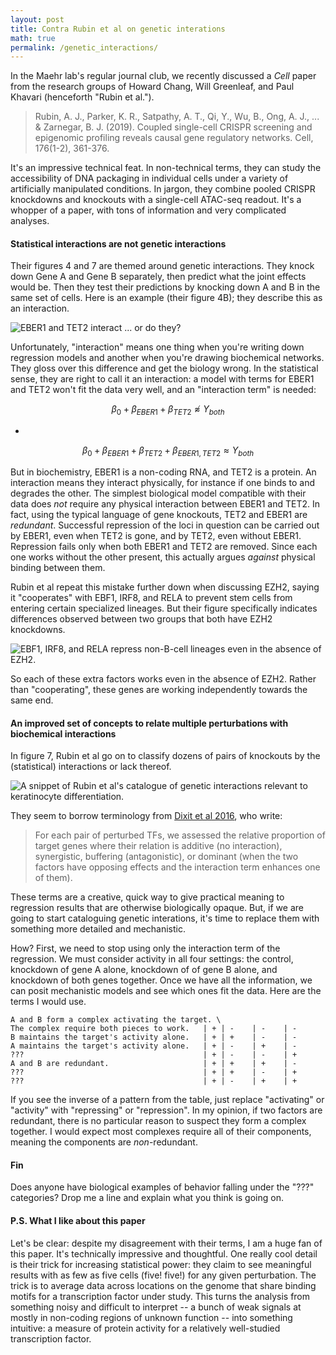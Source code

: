 ```yaml
---
layout: post
title: Contra Rubin et al on genetic interations 
math: true
permalink: /genetic_interactions/
---
```


In the Maehr lab's regular journal club, we recently discussed a *Cell* paper from the research groups of Howard Chang, Will Greenleaf, and Paul Khavari (henceforth "Rubin et al.").

> Rubin, A. J., Parker, K. R., Satpathy, A. T., Qi, Y., Wu, B., Ong, A. J., ... & Zarnegar, B. J. (2019). Coupled single-cell CRISPR screening and epigenomic profiling reveals causal gene regulatory networks. Cell, 176(1-2), 361-376.

It's an impressive technical feat. In non-technical terms, they can study the accessibility of DNA packaging in individual cells under a variety of artificially manipulated conditions. In jargon, they combine pooled CRISPR knockdowns and knockouts with a single-cell ATAC-seq readout. It's a whopper of a paper, with tons of information and very complicated analyses. 

#### Statistical interactions are not genetic interactions

Their figures 4 and 7 are themed around genetic interactions. They knock down Gene A and Gene B separately, then predict what the joint effects would be. Then they test their predictions by knocking down A and B in the same set of cells. Here is an example (their figure 4B); they describe this as an interaction. 

![EBER1 and TET2 interact ... or do they?](https://ekernf01.github.io/images/interaction_example.png)

Unfortunately, "interaction" means one thing when you're writing down regression models and another when you're drawing biochemical networks. They gloss over this difference and get the biology wrong. In the statistical sense, they are right to call it an interaction: a model with terms for EBER1 and TET2 won't fit the data very well, and an "interaction term" is needed:

$$\beta_0 + \beta_{EBER1} + \beta_{TET2} \not\approx Y_{both}$$

-

$$\beta_0 + \beta_{EBER1} + \beta_{TET2} + \beta_{EBER1, TET2} \approx Y_{both}$$

But in biochemistry, EBER1 is a non-coding RNA, and TET2 is a protein. An interaction means they interact physically, for instance if one binds to and degrades the other. The simplest biological model compatible with their data does *not* require any physical interaction between EBER1 and TET2. In fact, using the typical language of gene knockouts, TET2 and EBER1 are *redundant*. Successful repression of the loci in question can be carried out by EBER1, even when TET2 is gone, and by TET2, even without EBER1. Repression fails only when both EBER1 and TET2 are removed. Since each one works without the other present, this actually argues *against* physical binding between them.

Rubin et al repeat this mistake further down when discussing EZH2, saying it "cooperates" with EBF1, IRF8, and RELA to prevent stem cells from entering certain specialized lineages. But their figure specifically indicates differences observed between two groups that both have EZH2 knockdowns.

![EBF1, IRF8, and RELA repress non-B-cell lineages even in the absence of EZH2.](https://ekernf01.github.io/images/interaction_example_EZH2.png)

So each of these extra factors works even in the absence of EZH2. Rather than "cooperating", these genes are working independently towards the same end.

#### An improved set of concepts to relate multiple perturbations with biochemical interactions

In figure 7, Rubin et al go on to classify dozens of pairs of knockouts by the (statistical) interactions or lack thereof. 

![A snippet of Rubin et al's catalogue of genetic interactions relevant to keratinocyte differentiation.](https://ekernf01.github.io/images/genetic_interaction_keratinocytes.png)

They seem to borrow terminology from [Dixit et al 2016](https://www.cell.com/cell/fulltext/S0092-8674(16)31610-5?_returnURL=https%3A%2F%2Flinkinghub.elsevier.com%2Fretrieve%2Fpii%2FS0092867416316105%3Fshowall%3Dtrue), who write:

> For each pair of perturbed TFs, we assessed the relative proportion of target genes where their relation is additive (no interaction), synergistic, buffering (antagonistic), or dominant (when the two factors have opposing effects and the interaction term enhances one of them).

These terms are a creative, quick way to give practical meaning to regression results that are otherwise biologically opaque. But, if we are going to start cataloguing genetic interations, it's time to replace them with something more detailed and mechanistic. 

How? First, we need to stop using only the interaction term of the regression. We must consider activity in all four settings: the control, knockdown of gene A alone, knockdown of of gene B alone, and knockdown of both genes together. Once we have all the information, we can posit mechanistic models and see which ones fit the data. Here are the terms I would use.

    A and B form a complex activating the target. \
    The complex require both pieces to work.   | + | -    | -    | -
    B maintains the target's activity alone.   | + | +    | -    | -
    A maintains the target's activity alone.   | + | -    | +    | -
    ???                                        | + | -    | -    | +
    A and B are redundant.                     | + | +    | +    | -
    ???                                        | + | +    | -    | +
    ???                                        | + | -    | +    | +

If you see the inverse of a pattern from the table, just replace "activating" or "activity" with "repressing" or "repression". In my opinion, if two factors are redundant, there is no particular reason to suspect they form a complex together. I would expect most complexes require all of their components, meaning the components are *non*-redundant.

#### Fin

Does anyone have biological examples of behavior falling under the "???" categories? Drop me a line and explain what you think is going on.

#### P.S. What I like about this paper

Let's be clear: despite my disagreement with their terms, I am a huge fan of this paper. It's technically impressive and thoughtful. One really cool detail is their trick for increasing statistical power: they claim to see meaningful results with as few as five cells (five! five!) for any given perturbation. The trick is to average data across locations on the genome that share binding motifs for a transcription factor under study. This turns the analysis from something noisy and difficult to interpret -- a bunch of weak signals at mostly in non-coding regions of unknown function -- into something intuitive: a measure of protein activity for a relatively well-studied transcription factor.